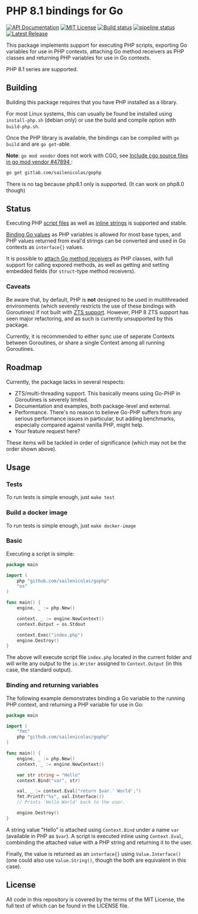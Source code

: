 # PHP 8.1 bindings for Go

[![API Documentation][godoc-svg]][godoc-url] [![MIT License][license-svg]][license-url] [![Build status][appveyor-svg]][appveyor-url]  [![pipeline status][gitlab-ci-svg]][gitlab-ci-url]  [![Latest Release](https://gitlab.com/sailenicolas/gophp/-/badges/release.svg)](https://gitlab.com/sailenicolas/gophp/-/releases)

This package implements support for executing PHP scripts, exporting Go variables for use in PHP contexts, attaching Go method receivers as PHP classes and returning PHP variables for use in Go contexts.

PHP 8.1 series are supported. 

## Building

Building this package requires that you have PHP installed as a library.

For most Linux systems, this can usually be found be installed using `install-php.sh` (debian only) or use the build and compile option with `build-php.sh`.

Once the PHP library is available, the bindings can be compiled with `go build` and are `go get`-able.

**Note**: `go mod vendor` does not work with CGO, see [Include cgo source files in go mod vendor #47894 ](https://github.com/golang/go/issues/47894):
```bash
go get gitlab.com/sailenicolas/gophp
```

There is no tag because php8.1 only is supported. (It can work on php8.0 though)

## Status

Executing PHP [script files][Context.Exec] as well as [inline strings][Context.Eval] is supported and stable.

[Binding Go values][NewValue] as PHP variables is allowed for most base types, and PHP values returned from eval'd strings can be converted and used in Go contexts as `interface{}` values.

It is possible to [attach Go method receivers][NewReceiver] as PHP classes, with full support for calling expored methods, as well as getting and setting embedded fields (for `struct`-type method receivers).

### Caveats

Be aware that, by default, PHP is **not** designed to be used in multithreaded environments (which severely restricts the use of these bindings with Goroutines) if not built with [ZTS support](https://secure.php.net/manual/en/pthreads.requirements.php). However, PHP 8 ZTS support has seen major refactoring, and as such is currently unsupported by this package.

Currently, it is recommended to either sync use of seperate Contexts between Goroutines, or share a single Context among all running Goroutines.

## Roadmap

Currently, the package lacks in several respects:

* ZTS/multi-threading support. This basically means using Go-PHP in Goroutines is severely limited.
* Documentation and examples, both package-level and external.
* Performance. There's no reason to believe Go-PHP suffers from any serious performance issues in particular, but adding benchmarks, especially compared against vanilla PHP, might help.
* Your feature request here?

These items will be tackled in order of significance (which may not be the order shown above).

## Usage

### Tests
To run tests is simple enough, just `make test`

### Build a docker image
To run tests is simple enough, just `make docker-image`

### Basic

Executing a script is simple:

```go
package main

import (
    php "github.com/sailenicolas/gophp"
    "os"
)

func main() {
    engine, _ := php.New()

    context, _ := engine.NewContext()
    context.Output = os.Stdout

    context.Exec("index.php")
    engine.Destroy()
}
```

The above will execute script file `index.php` located in the current folder and will write any output to the `io.Writer` assigned to `Context.Output` (in this case, the standard output).

### Binding and returning variables

The following example demonstrates binding a Go variable to the running PHP context, and returning a PHP variable for use in Go:

```go
package main

import (
    "fmt"
    php "github.com/sailenicolas/gophp"
)

func main() {
    engine, _ := php.New()
    context, _ := engine.NewContext()

    var str string = "Hello"
    context.Bind("var", str)

    val, _ := context.Eval("return $var.' World';")
    fmt.Printf("%s", val.Interface())
    // Prints 'Hello World' back to the user.

    engine.Destroy()
}
```

A string value "Hello" is attached using `Context.Bind` under a name `var` (available in PHP as `$var`). A script is executed inline using `Context.Eval`, combinding the attached value with a PHP string and returning it to the user.

Finally, the value is returned as an `interface{}` using `Value.Interface()` (one could also use `Value.String()`, though the both are equivalent in this case).

## License

All code in this repository is covered by the terms of the MIT License, the full text of which can be found in the LICENSE file.

[godoc-url]: https://pkg.go.dev/gitlab.com/sailenicolas/gophp
[godoc-svg]: https://pkg.go.dev/badge/gitlab.com/sailenicolas/gophp
[appveyor-svg]: https://ci.appveyor.com/api/projects/status/50bwj61ex85grtv9/branch/php8?svg=true
[appveyor-url]: https://ci.appveyor.com/project/sailenicolas/gophp-0dern/branch/php8
[gitlab-ci-svg]: https://gitlab.com/sailenicolas/gophp/badges/php8/pipeline.svg
[gitlab-ci-url]: https://gitlab.com/sailenicolas/gophp/-/commits/php8

[license-url]: https://gitlab.com/sailenicolas/gophp/blob/master/LICENSE
[license-svg]: https://img.shields.io/badge/license-MIT-blue.svg

[Context.Exec]: https://pkg.go.dev/github.com/gitlab/gophp#Context.Exec
[Context.Eval]: https://pkg.go.dev/github.com/gitlab/gophp#Context.Eval
[NewValue]:     https://pkg.go.dev/github.com/gitlab/gophp#NewValue
[NewReceiver]:  https://pkg.go.dev/github.com/gitlab/gophp#NewReceiver
